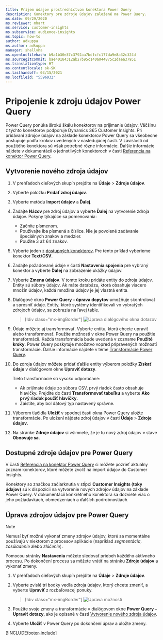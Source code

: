 ```yaml
---
title: Príjem údajov prostredníctvom konektora Power Query
description: Konektory pre zdroje údajov založené na Power Query.
ms.date: 09/29/2020
ms.reviewer: mhart
ms.service: customer-insights
ms.subservice: audience-insights
ms.topic: how-to
author: adkuppa
ms.author: adkuppa
manager: shellyha
ms.openlocfilehash: b9a1b30e37c3792aa7bdfcfc177da9e8a32c324d
ms.sourcegitcommit: bae40184312ab27b95c140a044875c2daea37951
ms.translationtype: HT
ms.contentlocale: sk-SK
ms.lasthandoff: 03/15/2021
ms.locfileid: "5596932"
---
```

# <a name="connect-to-a-power-query-data-source"></a>Pripojenie k zdroju údajov Power Query

Power Query ponúka širokú škálu konektorov na prijímanie údajov. Väčšinu z týchto konektorov podporuje Dynamics 365 Customer Insights. Pri pridávaní zdrojov údajov na základe konektorov Power Query sa všeobecne postupuje podľa krokov uvedených v nasledujúcej časti. V závislosti od použitého konektora sú však potrebné rôzne informácie. Ďalšie informácie nájdete v dokumentácii o jednotlivých konektoroch v časti [Referencia na konektor Power Query](/power-query/connectors/).

## <a name="create-a-new-data-source"></a>Vytvorenie nového zdroja údajov

1. V prehľadoch cieľových skupín prejdite na **Údaje** > **Zdroje údajov**.

1. Vyberte položku **Pridať zdroj údajov**.

1. Vyberte metódu **Import údajov** a **Ďalej**.

1. Zadajte **Názov** pre zdroj údajov a vyberte **Ďalej** na vytvorenie zdroja údajov. Pokyny týkajúce sa pomenovania: 
   - Začnite písmenom.
   - Používajte iba písmená a číslice. Nie je povolené zadávanie špeciálnych znakov a medzier.
   - Použite 3 až 64 znakov.

1. Vyberte jeden z [dostupných konektorov](#available-power-query-data-sources). Pre tento príklad vyberieme konektor **Text/CSV**.

1. Zadajte požadované údaje v časti **Nastavenia spojenia** pre vybraný konektor a vyberte **Ďalej** na zobrazenie ukážky údajov.

1. Vyberte **Zmena údajov**. V tomto kroku pridáte entity do zdroja údajov. Entity sú súbory údajov. Ak máte databázu, ktorá obsahuje viacero množín údajov, každá množina údajov je jej vlastná entita.

1. Dialógové okno **Power Query – úprava dopytov** umožňuje skontrolovať a spresniť údaje. Entity, ktoré systémy identifikovali vo vybratých zdrojoch údajov, sa zobrazia na ľavej table.

   > [!div class="mx-imgBorder"]
   > ![Úprava dialógového okna dotazov](media/data-manager-configure-edit-queries.png "Úprava dialógového okna dotazov")

1. Údaje môžete aj transformovať. Vyberte entitu, ktorú chcete upraviť alebo transformovať. Použite možnosti v okne Power Query na použitie transformácií. Každá transformácia bude uvedená v zozname **Použité kroky**. Power Query poskytuje množstvo vopred pripravených možností transformácie. Ďalšie informácie nájdete v téme [Transformácie Power Query](/power-query/power-query-what-is-power-query#transformations).

1. Do zdroja údajov môžete pridať ďalšie entity výberom položky **Získať údaje** v dialógovom okne **Upraviť dotazy**.

   Tieto transformácie sú vysoko odporúčané:

   - Ak prijímate údaje zo súboru CSV, prvý riadok často obsahuje hlavičky. Prejdite do časti **Transformovať tabuľku** a vyberte **Ako prvý riadok použiť hlavičky**.
   - Zaistite, aby bol dátový typ nastavený správne.

1. Výberom tlačidla **Uložiť** v spodnej časti okna Power Query uložte transformácie. Po uložení nájdete zdroj údajov v časti **Údaje** > **Zdroje údajov**.

1. Na stránke **Zdroje údajov** si všimnete, že je tu nový zdroj údajov v stave **Obnovuje sa**.

## <a name="available-power-query-data-sources"></a>Dostupné zdroje údajov pre Power Query

V časti [Referencia na konektor Power Query](/power-query/connectors/) si môžete pozrieť aktuálny zoznam konektorov, ktoré môžete zvoliť na import údajov do Customer Insights. 

Konektory so značkou začiarknutia v stĺpci **Customer Insights (toky údajov)** sú k dispozícii na vytvorenie nových zdrojov údajov na základe Power Query. V dokumentácii konkrétneho konektora sa dozviete viac o jeho požiadavkách, obmedzeniach a ďalších podrobnostiach.

## <a name="edit-power-query-data-sources"></a>Úprava zdrojov údajov pre Power Query

> [!NOTE]
> Nemusí byť možné vykonať zmeny zdrojov údajov, ktoré sa momentálne používajú v niektorom z procesov aplikácie (napríklad *segmentácia*, *zosúladenie* alebo *zlúčenie*). 
>
> Pomocou stránky **Nastavenia** môžete sledovať priebeh každého aktívneho procesu. Po dokončení procesu sa môžete vrátiť na stránku **Zdroje údajov** a vykonať zmeny.

1. V prehľadoch cieľových skupín prejdite na **Údaje** > **Zdroje údajov**.

2. Vyberte zvislé tri bodky vedľa zdroja údajov, ktorý chcete zmeniť, a vyberte **Upraviť** z rozbaľovacej ponuky.

   > [!div class="mx-imgBorder"]
   > ![Úprava možnosti](media/edit-option-data-sources.png "Úprava možnosti")

3. Použite svoje zmeny a transformácie v dialógovom okne **Power Query – Upraviť dotazy**, ako je opísané v časti [Vytvorenie nového zdroja údajov](#create-a-new-data-source).

4. Vyberte **Uložiť** v Power Query po dokončení úprav a uložte zmeny.


[!INCLUDE[footer-include](../includes/footer-banner.md)]